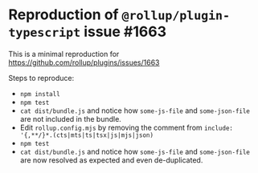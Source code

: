 # Reproduction of `@rollup/plugin-typescript` issue #1663

This is a minimal reproduction for https://github.com/rollup/plugins/issues/1663

Steps to reproduce:
- `npm install`
- `npm test`
- `cat dist/bundle.js` and notice how `some-js-file` and `some-json-file` are not included in the bundle.
- Edit `rollup.config.mjs` by removing the comment from `include: '{,**/}*.(cts|mts|ts|tsx|js|mjs|json)`
- `npm test`
- `cat dist/bundle.js` and notice how `some-js-file` and `some-json-file` are now resolved as expected and even de-duplicated.
